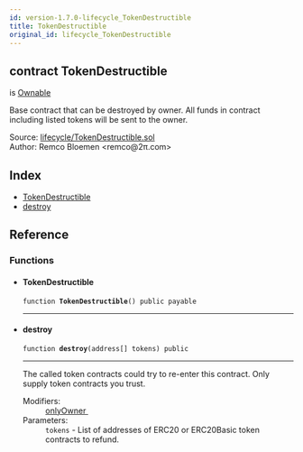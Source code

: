 ```yaml
---
id: version-1.7.0-lifecycle_TokenDestructible
title: TokenDestructible
original_id: lifecycle_TokenDestructible
---
```


<div class="contract-doc"><div class="contract"><h2 class="contract-header"><span class="contract-kind">contract</span> TokenDestructible</h2><p class="base-contracts"><span>is</span> <a href="ownership_Ownable.html">Ownable</a></p><p class="description">Base contract that can be destroyed by owner. All funds in contract including listed tokens will be sent to the owner.</p><div class="source">Source: <a href="https://github.com/OpenZeppelin/zeppelin-solidity/blob/v1.7.0/contracts/lifecycle/TokenDestructible.sol" target="_blank">lifecycle/TokenDestructible.sol</a></div><div class="author">Author: Remco Bloemen &lt;remco@2π.com&gt;</div></div><div class="index"><h2>Index</h2><ul><li><a href="lifecycle_TokenDestructible.html#TokenDestructible">TokenDestructible</a></li><li><a href="lifecycle_TokenDestructible.html#destroy">destroy</a></li></ul></div><div class="reference"><h2>Reference</h2><div class="functions"><h3>Functions</h3><ul><li><div class="item function"><span id="TokenDestructible" class="anchor-marker"></span><h4 class="name">TokenDestructible</h4><div class="body"><code class="signature">function <strong>TokenDestructible</strong><span>() </span><span>public </span><span>payable </span></code><hr/></div></div></li><li><div class="item function"><span id="destroy" class="anchor-marker"></span><h4 class="name">destroy</h4><div class="body"><code class="signature">function <strong>destroy</strong><span>(address[] tokens) </span><span>public </span></code><hr/><div class="description"><p>The called token contracts could try to re-enter this contract. Only supply token contracts you trust.</p></div><dl><dt><span class="label-modifiers">Modifiers:</span></dt><dd><a href="ownership_Ownable.html#onlyOwner">onlyOwner </a></dd><dt><span class="label-parameters">Parameters:</span></dt><dd><div><code>tokens</code> - List of addresses of ERC20 or ERC20Basic token contracts to refund.</div></dd></dl></div></div></li></ul></div></div></div>
